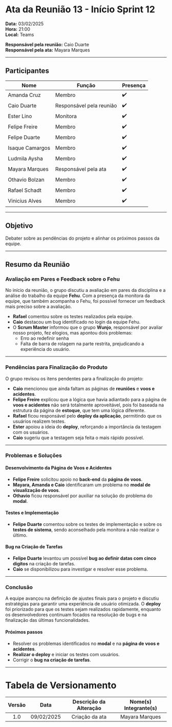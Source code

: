 # Ata da Reunião 13 - Início Sprint 12

**Data:** 03/02/2025  
**Hora:** 21:00  
**Local:** Teams  

**Responsável pela reunião:** Caio Duarte  
**Responsável pela ata:** Mayara Marques 

---

## Participantes  

| Nome            | Função               | Presença |
|-----------------|----------------------|----------|
| Amanda Cruz     | Membro               | ✔️       |
| Caio Duarte     | Responsável pela reunião | ✔️ |
| Ester Lino      | Monitora             | ✔️       |
| Felipe Freire   | Membro               | ✔️       |
| Felipe Duarte   | Membro               | ✔️       |
| Isaque Camargos | Membro               | ✔️       |
| Ludmila Aysha   | Membro               | ✔️       |
| Mayara Marques  | Responsável pela ata | ✔️       |
| Othavio Bolzan  | Membro               | ✔️       |
| Rafael Schadt   | Membro               | ✔️       |
| Vinicius Alves  | Membro               | ✔️       |

---

## Objetivo  
Debater sobre as pendências do projeto e alinhar os próximos passos da equipe. 

---

## Resumo da Reunião   

### Avaliação em Pares e Feedback sobre o Fehu 
No início da reunião, o grupo discutiu a avaliação em pares da disciplina e a análise do trabalho da equipe **Fehu**. Com a presença da monitora da equipe, que também acompanha o Fehu, foi possível fornecer um feedback mais preciso sobre a avaliação.  

- **Rafael** comentou sobre os testes realizados pela equipe.  
- **Caio** destacou um bug identificado no login da equipe Fehu.  
- O **Scrum Master** informou que o grupo **Wunjo**, responsável por avaliar nosso projeto, fez elogios, mas apontou dois problemas:  
    - Erro ao redefinir senha   
    - Falta de barra de rolagem na parte restrita, prejudicando a experiência do usuário.  

---

### Pendências para Finalização do Produto  
O grupo revisou os itens pendentes para a finalização do projeto:  

- **Caio** mencionou que ainda faltam as páginas de **reuniões** e **voos e acidentes**.  
- **Felipe Freire** explicou que a lógica que havia adiantado para a página de **voos e acidentes** não será totalmente aproveitável, pois foi baseada na estrutura da página de **estoque**, que tem uma lógica diferente.  
- **Rafael** ficou responsável pelo **deploy da aplicação**, permitindo que os usuários realizem testes.  
- **Ester** apoiou a ideia do **deploy**, reforçando a importância da testagem com os usuários.  
- **Caio** sugeriu que a testagem seja feita o mais rápido possível.  

---

### Problemas e Soluções  
#### Desenvolvimento da Página de Voos e Acidentes  
- **Felipe Freire** solicitou apoio no **back-end** da **página de voos**.  
- **Mayara, Amanda e Caio** identificaram um problema no **modal de visualização de voos**.  
- **Othavio** ficou responsável por auxiliar na solução do problema do **modal**.  

#### Testes e Implementação  
- **Felipe Duarte** comentou sobre os testes de implementação e sobre os **testes de sistema**, sendo aconselhado pela monitora a não realizar o último.  

#### Bug na Criação de Tarefas  
- **Felipe Duarte** levantou um possível **bug ao definir datas com cinco dígitos** na criação de tarefas.  
- **Caio** se disponibilizou para investigar e resolver esse problema.  

---

### Conclusão  
A equipe avançou na definição de ajustes finais para o projeto e discutiu estratégias para garantir uma experiência de usuário otimizada. O **deploy** foi priorizado para que os testes sejam realizados rapidamente, enquanto os desenvolvedores continuam focados na resolução de bugs e na finalização das últimas funcionalidades.  

#### Próximos passos  
- Resolver os problemas identificados no **modal** e na **página de voos e acidentes**.  
- **Realizar o deploy** e iniciar os testes com usuários.  
- Corrigir o **bug na criação de tarefas**.  

---
# Tabela de Versionamento 

| Versão | Data | Descrição da Alteração | Nome(s) Integrante(s) |
| :----: | :--: | :--------------------: | :-------------------: |
| 1.0 | 09/02/2025 | Criação da ata | Mayara Marques |